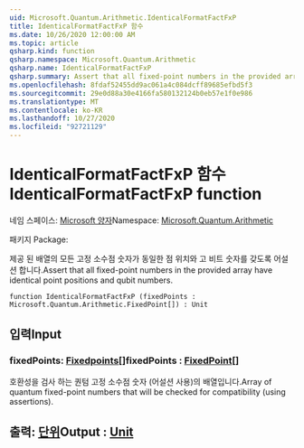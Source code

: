 ```yaml
---
uid: Microsoft.Quantum.Arithmetic.IdenticalFormatFactFxP
title: IdenticalFormatFactFxP 함수
ms.date: 10/26/2020 12:00:00 AM
ms.topic: article
qsharp.kind: function
qsharp.namespace: Microsoft.Quantum.Arithmetic
qsharp.name: IdenticalFormatFactFxP
qsharp.summary: Assert that all fixed-point numbers in the provided array have identical point positions and qubit numbers.
ms.openlocfilehash: 8fdaf52455dd9ac061a4c084dcff89685efbd5f3
ms.sourcegitcommit: 29e0d88a30e4166fa580132124b0eb57e1f0e986
ms.translationtype: MT
ms.contentlocale: ko-KR
ms.lasthandoff: 10/27/2020
ms.locfileid: "92721129"
---
```

# <a name="identicalformatfactfxp-function"></a><span data-ttu-id="fffd7-102">IdenticalFormatFactFxP 함수</span><span class="sxs-lookup"><span data-stu-id="fffd7-102">IdenticalFormatFactFxP function</span></span>

<span data-ttu-id="fffd7-103">네임 스페이스: [Microsoft 양자](xref:Microsoft.Quantum.Arithmetic)</span><span class="sxs-lookup"><span data-stu-id="fffd7-103">Namespace: [Microsoft.Quantum.Arithmetic](xref:Microsoft.Quantum.Arithmetic)</span></span>

<span data-ttu-id="fffd7-104">패키지 [](https://nuget.org/packages/)</span><span class="sxs-lookup"><span data-stu-id="fffd7-104">Package: [](https://nuget.org/packages/)</span></span>


<span data-ttu-id="fffd7-105">제공 된 배열의 모든 고정 소수점 숫자가 동일한 점 위치와 고 비트 숫자를 갖도록 어설션 합니다.</span><span class="sxs-lookup"><span data-stu-id="fffd7-105">Assert that all fixed-point numbers in the provided array have identical point positions and qubit numbers.</span></span>

```qsharp
function IdenticalFormatFactFxP (fixedPoints : Microsoft.Quantum.Arithmetic.FixedPoint[]) : Unit
```


## <a name="input"></a><span data-ttu-id="fffd7-106">입력</span><span class="sxs-lookup"><span data-stu-id="fffd7-106">Input</span></span>

### <a name="fixedpoints--fixedpoint"></a><span data-ttu-id="fffd7-107">fixedPoints: [Fixedpoints](xref:Microsoft.Quantum.Arithmetic.FixedPoint)[]</span><span class="sxs-lookup"><span data-stu-id="fffd7-107">fixedPoints : [FixedPoint](xref:Microsoft.Quantum.Arithmetic.FixedPoint)[]</span></span>

<span data-ttu-id="fffd7-108">호환성을 검사 하는 퀀텀 고정 소수점 숫자 (어설션 사용)의 배열입니다.</span><span class="sxs-lookup"><span data-stu-id="fffd7-108">Array of quantum fixed-point numbers that will be checked for compatibility (using assertions).</span></span>



## <a name="output--unit"></a><span data-ttu-id="fffd7-109">출력: [단위](xref:microsoft.quantum.lang-ref.unit)</span><span class="sxs-lookup"><span data-stu-id="fffd7-109">Output : [Unit](xref:microsoft.quantum.lang-ref.unit)</span></span>

